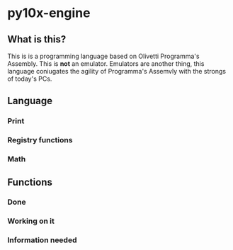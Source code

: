 # py10x-engine

## What is this?
This is is a programming language based on Olivetti Programma's Assembly.
This is **not** an emulator. Emulators are another thing, this language coniugates the agility of Programma's Assemvly with the strongs of today's PCs.

## Language
### Print
### Registry functions
### Math

## Functions
### Done
### Working on it
### Information needed
